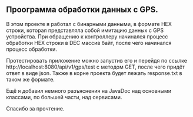 ## Проограмма обработки данных с GPS.
В этом проекте я работал с бинарными данными, в формате HEX строки,
которая представляла собой имитацию данных с GPS устройства.
При обращению к контроллеру начинался процесс обработки HEX строки
в DEC массив байт, после чего начинался процесс обработки.

Протестировать приложение можно запустив его
и перейдя по ссылке http://localhost:8080/api/v1/gps/test с методом GET,
после чего придёт ответ в виде json. Также в корне проекта будет лежать
response.txt в таком же формате.

Ещё я добавил немного разъяснения на JavaDoc над основными классами,
по большей части, над сервисами.

Спасибо за прочтение.
